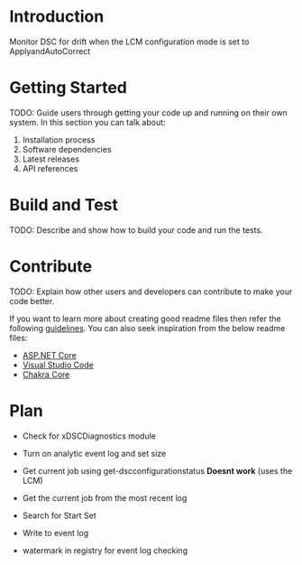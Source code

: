 # Introduction 
Monitor DSC for drift when the LCM configuration mode is set to ApplyandAutoCorrect 

# Getting Started
TODO: Guide users through getting your code up and running on their own system. In this section you can talk about:
1.	Installation process
2.	Software dependencies
3.	Latest releases
4.	API references

# Build and Test
TODO: Describe and show how to build your code and run the tests. 

# Contribute
TODO: Explain how other users and developers can contribute to make your code better. 

If you want to learn more about creating good readme files then refer the following [guidelines](https://www.visualstudio.com/en-us/docs/git/create-a-readme). You can also seek inspiration from the below readme files:
- [ASP.NET Core](https://github.com/aspnet/Home)
- [Visual Studio Code](https://github.com/Microsoft/vscode)
- [Chakra Core](https://github.com/Microsoft/ChakraCore)

# Plan

- Check for xDSCDiagnostics module
- Turn on analytic event log and set size
- Get current job using get-dscconfigurationstatus **Doesnt work** (uses the LCM)
- Get the current job from the most recent log
- Search for Start Set
- Write to event log

- watermark in registry for event log checking